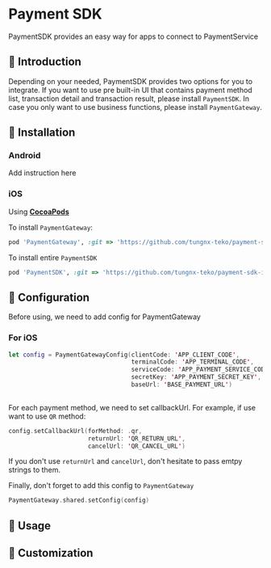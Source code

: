 # Payment SDK

PaymentSDK provides an easy way for apps to connect to PaymentService

## 🤚 Introduction

Depending on your needed, PaymentSDK provides two options for you to integrate. If you want to use pre built-in UI that contains payment method list, transaction detail and transaction result, please install `PaymentSDK`. In case you only want to use business functions, please install `PaymentGateway`.

## 🍖  Installation

### Android

Add instruction here

### iOS

Using **[CocoaPods](https://cocoapods.org/)**

To install `PaymentGateway`:

```ruby
pod 'PaymentGateway', :git => 'https://github.com/tungnx-teko/payment-sdk-ios'
```

To install entire `PaymentSDK`

```ruby
pod 'PaymentSDK', :git => 'https://github.com/tungnx-teko/payment-sdk-ios'
```

## 🔩 Configuration

Before using, we need to add config for PaymentGateway

### For **iOS**

```swift
let config = PaymentGatewayConfig(clientCode: 'APP_CLIENT_CODE',
                                  terminalCode: 'APP_TERMINAL_CODE',
                                  serviceCode: 'APP_PAYMENT_SERVICE_CODE',
                                  secretKey: 'APP_PAYMENT_SECRET_KEY',
                                  baseUrl: 'BASE_PAYMENT_URL')
        
```

For each payment method, we need to set callbackUrl. For example, if use want to use `QR` method:

```swift
config.setCallbackUrl(forMethod: .qr,
                      returnUrl: 'QR_RETURN_URL',
                      cancelUrl: 'QR_CANCEL_URL')
```

If you don't use `returnUrl` and `cancelUrl`, don't hesitate to pass emtpy strings to them.

Finally, don't forget to add this config to `PaymentGateway`

```swift
PaymentGateway.shared.setConfig(config)
```

## 🔑 Usage


## 🌈 Customization